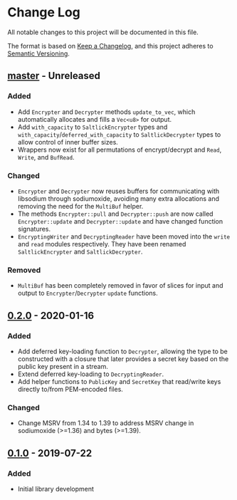 # Change Log

All notable changes to this project will be documented in this file.

The format is based on [Keep a Changelog](https://keepachangelog.com/en/1.0.0/),
and this project adheres to [Semantic Versioning](https://semver.org/spec/v2.0.0.html).

## [master] - Unreleased
### Added
- Add `Encrypter` and `Decrypter` methods `update_to_vec`, which automatically
  allocates and fills a `Vec<u8>` for output.
- Add `with_capacity` to `SaltlickEncrypter` types and
  `with_capacity`/`deferred_with_capacity` to `SaltlickDecrypter` types to
  allow control of inner buffer sizes.
- Wrappers now exist for all permutations of encrypt/decrypt and `Read`,
  `Write`, and `BufRead`.

### Changed
- `Encrypter` and `Decrypter` now reuses buffers for communicating with
  libsodium through sodiumoxide, avoiding many extra allocations and removing
  the need for the `MultiBuf` helper.
- The methods `Encrypter::pull` and `Decrypter::push` are now called
  `Encrypter::update` and `Decrypter::update` and have changed function
  signatures.
- `EncryptingWriter` and `DecryptingReader` have been moved into the `write`
  and `read` modules respectively. They have been renamed `SaltlickEncrypter`
  and `SaltlickDecrypter`.

### Removed
- `MultiBuf` has been completely removed in favor of slices for input and
  output to `Encrypter`/`Decrypter` `update` functions.

## [0.2.0] - 2020-01-16
### Added
- Add deferred key-loading function to `Decrypter`, allowing the type to be
  constructed with a closure that later provides a secret key based on the
  public key present in a stream.
- Extend deferred key-loading to `DecryptingReader`.
- Add helper functions to `PublicKey` and `SecretKey` that read/write keys
  directly to/from PEM-encoded files.

### Changed
- Change MSRV from 1.34 to 1.39 to address MSRV change in sodiumoxide (>=1.36)
  and bytes (>=1.39).

## [0.1.0] - 2019-07-22
### Added
- Initial library development

[master]: https://github.com/saltlick-crypto/saltlick-rs/compare/0.2.0...master
[0.2.0]: https://github.com/saltlick-crypto/saltlick-rs/compare/0.1.0...0.2.0
[0.1.0]: https://github.com/saltlick-crypto/saltlick-rs/tree/0.1.0

